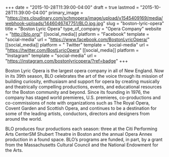 +++
date = "2015-10-28T11:39:00-04:00"
draft = true
lastmod = "2015-10-28T11:39:00-04:00"
primary_image = "https://res.cloudinary.com/schmopera/image/upload/v1545409169/media/webhook-uploads/1446046747751/BLO.jpg.jpg"
slug = "boston-lyric-opera"
title = "Boston Lyric Opera"
type_of_company = "Opera Company"
website = "http://blo.org/"
[[social_media]]
platform = "Facebook"
template = "social-media"
url = "https://www.facebook.com/BostonLyricOpera/"
[[social_media]]
platform = " Twitter"
template = "social-media"
url = "https://twitter.com/BostLyricOpera"
[[social_media]]
platform = "Instagram"
template = "social-media"
url = "https://instagram.com/bostonlyricopera/?ref=badge"
+++

Boston Lyric Opera is the largest opera company in all of New England. Now in its 39th season, BLO celebrates the art of the voice through its mission of building curiosity, enthusiasm and support for opera by creating musically and theatrically compelling productions, events, and educational resources for the Boston community and beyond. Since its founding in 1976, the company has staged world premieres, U.S. premieres, co-productions  and co-commissions of note with organizations such as The Royal Opera, Covent Garden and Scottish Opera, and continues to be a destination for some of the leading artists, conductors, directors and designers from around the world.

BLO produces four productions each season: three at the Citi Performing Arts CenterSM Shubert Theatre in Boston and the annual Opera Annex production in a found space. BLO’s programs are funded, in part, by a grant from the Massachusetts Cultural Council and the National Endowment for the Arts.
